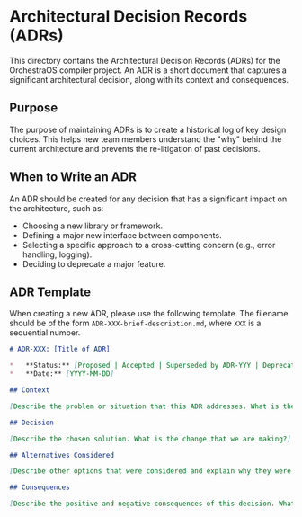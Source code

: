 # Architectural Decision Records (ADRs)

This directory contains the Architectural Decision Records (ADRs) for the OrchestraOS compiler project. An ADR is a short document that captures a significant architectural decision, along with its context and consequences.

## Purpose

The purpose of maintaining ADRs is to create a historical log of key design choices. This helps new team members understand the "why" behind the current architecture and prevents the re-litigation of past decisions.

## When to Write an ADR

An ADR should be created for any decision that has a significant impact on the architecture, such as:

*   Choosing a new library or framework.
*   Defining a major new interface between components.
*   Selecting a specific approach to a cross-cutting concern (e.g., error handling, logging).
*   Deciding to deprecate a major feature.

## ADR Template

When creating a new ADR, please use the following template. The filename should be of the form `ADR-XXX-brief-description.md`, where `XXX` is a sequential number.

```markdown
# ADR-XXX: [Title of ADR]

*   **Status:** [Proposed | Accepted | Superseded by ADR-YYY | Deprecated]
*   **Date:** [YYYY-MM-DD]

## Context

[Describe the problem or situation that this ADR addresses. What is the issue that needs to be solved? What are the constraints and requirements?]

## Decision

[Describe the chosen solution. What is the change that we are making?]

## Alternatives Considered

[Describe other options that were considered and explain why they were rejected. This is a crucial section, as it shows that the decision was not made in a vacuum.]

## Consequences

[Describe the positive and negative consequences of this decision. What are the trade-offs? How will this decision impact the codebase, the development process, and the team?]
```
